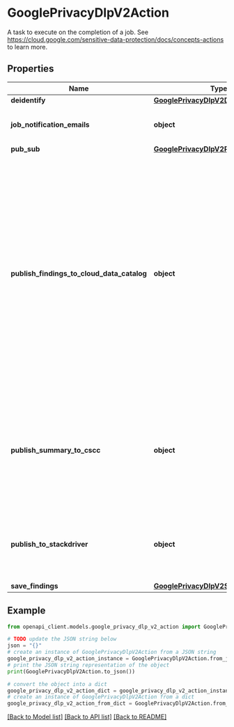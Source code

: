 # GooglePrivacyDlpV2Action

A task to execute on the completion of a job. See https://cloud.google.com/sensitive-data-protection/docs/concepts-actions to learn more.

## Properties

Name | Type | Description | Notes
------------ | ------------- | ------------- | -------------
**deidentify** | [**GooglePrivacyDlpV2Deidentify**](GooglePrivacyDlpV2Deidentify.md) |  | [optional] 
**job_notification_emails** | **object** | Sends an email when the job completes. The email goes to IAM project owners and technical [Essential Contacts](https://cloud.google.com/resource-manager/docs/managing-notification-contacts). | [optional] 
**pub_sub** | [**GooglePrivacyDlpV2PublishToPubSub**](GooglePrivacyDlpV2PublishToPubSub.md) |  | [optional] 
**publish_findings_to_cloud_data_catalog** | **object** | Publish findings of a DlpJob to Data Catalog. In Data Catalog, tag templates are applied to the resource that Cloud DLP scanned. Data Catalog tag templates are stored in the same project and region where the BigQuery table exists. For Cloud DLP to create and apply the tag template, the Cloud DLP service agent must have the &#x60;roles/datacatalog.tagTemplateOwner&#x60; permission on the project. The tag template contains fields summarizing the results of the DlpJob. Any field values previously written by another DlpJob are deleted. InfoType naming patterns are strictly enforced when using this feature. Findings are persisted in Data Catalog storage and are governed by service-specific policies for Data Catalog. For more information, see [Service Specific Terms](https://cloud.google.com/terms/service-terms). Only a single instance of this action can be specified. This action is allowed only if all resources being scanned are BigQuery tables. Compatible with: Inspect | [optional] 
**publish_summary_to_cscc** | **object** | Publish the result summary of a DlpJob to [Security Command Center](https://cloud.google.com/security-command-center). This action is available for only projects that belong to an organization. This action publishes the count of finding instances and their infoTypes. The summary of findings are persisted in Security Command Center and are governed by [service-specific policies for Security Command Center](https://cloud.google.com/terms/service-terms). Only a single instance of this action can be specified. Compatible with: Inspect | [optional] 
**publish_to_stackdriver** | **object** | Enable Stackdriver metric dlp.googleapis.com/finding_count. This will publish a metric to stack driver on each infotype requested and how many findings were found for it. CustomDetectors will be bucketed as &#39;Custom&#39; under the Stackdriver label &#39;info_type&#39;. | [optional] 
**save_findings** | [**GooglePrivacyDlpV2SaveFindings**](GooglePrivacyDlpV2SaveFindings.md) |  | [optional] 

## Example

```python
from openapi_client.models.google_privacy_dlp_v2_action import GooglePrivacyDlpV2Action

# TODO update the JSON string below
json = "{}"
# create an instance of GooglePrivacyDlpV2Action from a JSON string
google_privacy_dlp_v2_action_instance = GooglePrivacyDlpV2Action.from_json(json)
# print the JSON string representation of the object
print(GooglePrivacyDlpV2Action.to_json())

# convert the object into a dict
google_privacy_dlp_v2_action_dict = google_privacy_dlp_v2_action_instance.to_dict()
# create an instance of GooglePrivacyDlpV2Action from a dict
google_privacy_dlp_v2_action_from_dict = GooglePrivacyDlpV2Action.from_dict(google_privacy_dlp_v2_action_dict)
```
[[Back to Model list]](../README.md#documentation-for-models) [[Back to API list]](../README.md#documentation-for-api-endpoints) [[Back to README]](../README.md)


